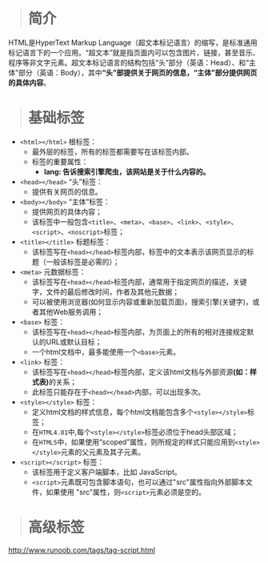 ># 简介 #

HTML是HyperText Markup Language（超文本标记语言）的缩写，是标准通用标记语言下的一个应用。“超文本”就是指页面内可以包含图片、链接，甚至音乐、程序等非文字元素。超文本标记语言的结构包括“头”部分（英语：Head）、和“主体”部分（英语：Body），其中<strong>“头”部提供关于网页的信息，“主体”部分提供网页的具体内容</strong>。


># 基础标签 #


- `<html></html>` 根标签：
	- 最外层的标签，所有的标签都需要写在该标签内部。
	- 标签的重要属性：
		- <strong>lang: 告诉搜索引擎爬虫，该网站是关于什么内容的。</strong>
- `<head></head>` “头”标签：
	- 提供有关网页的信息。
- `<body></body>` “主体”标签： 
	- 提供网页的具体内容；
	- 该标签中一般包含`<title>`、`<meta>`、`<base>`、`<link>`、`<style>`、`<script>`、`<noscript>`标签；
- `<title></title>` 标题标签：
	- 该标签写在`<head></head>`标签内部，标签中的文本表示该网页显示的标题（一般该标签是必需的）；
- `<meta>` 元数据标签：
	- 该标签写在`<head></head>`标签内部，通常用于指定网页的描述，关键字，文件的最后修改时间，作者及其他元数据；
	- 可以被使用浏览器(如何显示内容或重新加载页面)，搜索引擎(关键字)，或者其他Web服务调用；
- `<base>` 标签：
	- 该标签写在`<head></head>`标签内部，为页面上的所有的相对连接规定默认的URL或默认目标；
	- 一个html文档中，最多能使用一个`<base>`元素。
- `<link>` 标签：
	- 该标签写在`<head></head>`标签内部，定义该html文档与外部资源<strong>(如：样式表)</strong>的关系；
	- 此标签只能存在于`<head></head>`内部，可以出现多次。
- `<style></style>` 标签：
	- 定义html文档的样式信息，每个html文档能包含多个`<style></style>`标签；
	- 在`HTML4.01`中,每个`<style></style>`标签必须位于head头部区域；
	- 在`HTML5`中，如果使用“scoped”属性，则所规定的样式只能应用到`<style></style>`元素的父元素及其子元素。<style font-color="#f40">(自己未验证成功)</style>
- `<script></script>` 标签：
	- 该标签用于定义客户端脚本，比如 JavaScript。
	- `<script>`元素既可包含脚本语句，也可以通过"src"属性指向外部脚本文件，如果使用 "src"属性，则`<script>`元素必须是空的。






># 高级标签 #

http://www.runoob.com/tags/tag-script.html
